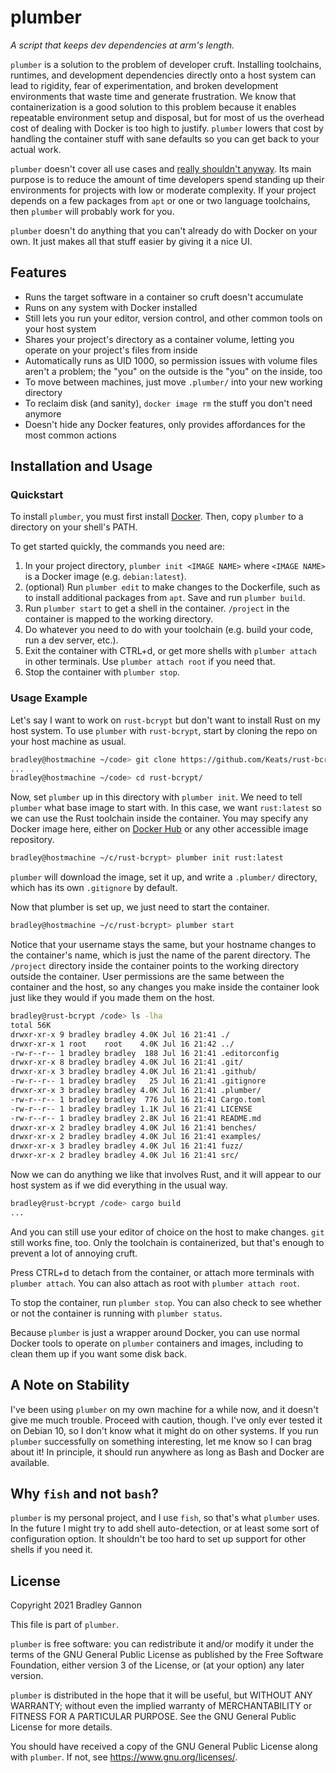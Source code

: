 # plumber

*A script that keeps dev dependencies at arm's length.*

`plumber` is a solution to the problem of developer cruft. Installing
toolchains, runtimes, and development dependencies directly onto a host system
can lead to rigidity, fear of experimentation, and broken development
environments that waste time and generate frustration. We know that
containerization is a good solution to this problem because it enables
repeatable environment setup and disposal, but for most of us the overhead cost
of dealing with Docker is too high to justify. `plumber` lowers that cost by
handling the container stuff with sane defaults so you can get back to your
actual work.

`plumber` doesn't cover all use cases and [really shouldn't anyway][0]. Its
main purpose is to reduce the amount of time developers spend standing up their
environments for projects with low or moderate complexity. If your project
depends on a few packages from `apt` or one or two language toolchains, then
`plumber` will probably work for you.

`plumber` doesn't do anything that you can't already do with Docker on your
own. It just makes all that stuff easier by giving it a nice UI.

[0]: https://en.wikipedia.org/wiki/Unix_philosophy

## Features

 - Runs the target software in a container so cruft doesn't accumulate
 - Runs on any system with Docker installed
 - Still lets you run your editor, version control, and other common tools on
   your host system
 - Shares your project's directory as a container volume, letting you operate
   on your project's files from inside
 - Automatically runs as UID 1000, so permission issues with volume files
   aren't a problem; the "you" on the outside is the "you" on the inside, too
 - To move between machines, just move `.plumber/` into your new working
   directory
 - To reclaim disk (and sanity), `docker image rm` the stuff you don't need
   anymore
 - Doesn't hide any Docker features, only provides affordances for the most
   common actions

## Installation and Usage

### Quickstart

To install `plumber`, you must first install [Docker][1]. Then, copy `plumber`
to a directory on your shell's PATH.

To get started quickly, the commands you need are:

 1. In your project directory, `plumber init <IMAGE NAME>` where `<IMAGE NAME>`
    is a Docker image (e.g. `debian:latest`).
 2. (optional) Run `plumber edit` to make changes to the Dockerfile, such as to
    install additional packages from `apt`. Save and run `plumber build`.
 3. Run `plumber start` to get a shell in the container. `/project` in the
    container is mapped to the working directory.
 4. Do whatever you need to do with your toolchain (e.g. build your code, run a
    dev server, etc.).
 5. Exit the container with CTRL+d, or get more shells with `plumber attach` in
    other terminals. Use `plumber attach root` if you need that.
 6. Stop the container with `plumber stop`.

[1]: https://docs.docker.com/engine/install/

### Usage Example

Let's say I want to work on `rust-bcrypt` but don't want to install Rust on my
host system. To use `plumber` with `rust-bcrypt`, start by cloning the repo on
your host machine as usual.

```bash
bradley@hostmachine ~/code> git clone https://github.com/Keats/rust-bcrypt.git
...
bradley@hostmachine ~/code> cd rust-bcrypt/
```

Now, set `plumber` up in this directory with `plumber init`. We need to tell
`plumber` what base image to start with. In this case, we want `rust:latest` so
we can use the Rust toolchain inside the container. You may specify any Docker
image here, either on [Docker Hub](https://hub.docker.com/) or any other
accessible image repository.

```bash
bradley@hostmachine ~/c/rust-bcrypt> plumber init rust:latest
```

`plumber` will download the image, set it up, and write a `.plumber/`
directory, which has its own `.gitignore` by default.

Now that plumber is set up, we just need to start the container.

```bash
bradley@hostmachine ~/c/rust-bcrypt> plumber start
```

Notice that your username stays the same, but your hostname changes to the
container's name, which is just the name of the parent directory. The
`/project` directory inside the container points to the working directory
outside the container. User permissions are the same between the container and
the host, so any changes you make inside the container look just like they
would if you made them on the host.

```bash
bradley@rust-bcrypt /code> ls -lha
total 56K
drwxr-xr-x 9 bradley bradley 4.0K Jul 16 21:41 ./
drwxr-xr-x 1 root    root    4.0K Jul 16 21:42 ../
-rw-r--r-- 1 bradley bradley  188 Jul 16 21:41 .editorconfig
drwxr-xr-x 8 bradley bradley 4.0K Jul 16 21:41 .git/
drwxr-xr-x 3 bradley bradley 4.0K Jul 16 21:41 .github/
-rw-r--r-- 1 bradley bradley   25 Jul 16 21:41 .gitignore
drwxr-xr-x 3 bradley bradley 4.0K Jul 16 21:41 .plumber/
-rw-r--r-- 1 bradley bradley  776 Jul 16 21:41 Cargo.toml
-rw-r--r-- 1 bradley bradley 1.1K Jul 16 21:41 LICENSE
-rw-r--r-- 1 bradley bradley 2.8K Jul 16 21:41 README.md
drwxr-xr-x 2 bradley bradley 4.0K Jul 16 21:41 benches/
drwxr-xr-x 2 bradley bradley 4.0K Jul 16 21:41 examples/
drwxr-xr-x 3 bradley bradley 4.0K Jul 16 21:41 fuzz/
drwxr-xr-x 2 bradley bradley 4.0K Jul 16 21:41 src/
```

Now we can do anything we like that involves Rust, and it will appear to our
host system as if we did everything in the usual way.

```bash
bradley@rust-bcrypt /code> cargo build
...
```

And you can still use your editor of choice on the host to make changes. `git`
still works fine, too. Only the toolchain is containerized, but that's enough
to prevent a lot of annoying cruft.

Press CTRL+d to detach from the container, or attach more terminals with
`plumber attach`. You can also attach as root with `plumber attach root`.

To stop the container, run `plumber stop`. You can also check to see whether or
not the container is running with `plumber status`.

Because `plumber` is just a wrapper around Docker, you can use normal Docker
tools to operate on `plumber` containers and images, including to clean them up
if you want some disk back.

## A Note on Stability

I've been using `plumber` on my own machine for a while now, and it doesn't
give me much trouble. Proceed with caution, though. I've only ever tested it on
Debian 10, so I don't know what it might do on other systems. If you run
`plumber` successfully on something interesting, let me know so I can brag
about it! In principle, it should run anywhere as long as Bash and Docker are
available.

## Why `fish` and not `bash`?

`plumber` is my personal project, and I use `fish`, so that's what `plumber`
uses. In the future I might try to add shell auto-detection, or at least some
sort of configuration option. It shouldn't be too hard to set up support for
other shells if you need it.

## License

Copyright 2021  Bradley Gannon

This file is part of `plumber`.

`plumber` is free software: you can redistribute it and/or modify
it under the terms of the GNU General Public License as published by
the Free Software Foundation, either version 3 of the License, or
(at your option) any later version.

`plumber` is distributed in the hope that it will be useful,
but WITHOUT ANY WARRANTY; without even the implied warranty of
MERCHANTABILITY or FITNESS FOR A PARTICULAR PURPOSE. See the
GNU General Public License for more details.

You should have received a copy of the GNU General Public License
along with `plumber`. If not, see <https://www.gnu.org/licenses/>.
